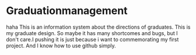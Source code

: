 # Graduationmanagement
haha
This is an information system about the directions of graduates.
This is my graduate design. So maybe it has many shortcomes and bugs, but I don't care.I pushing it is just because i want to commemorating my first project.
And I know how to use github simply.